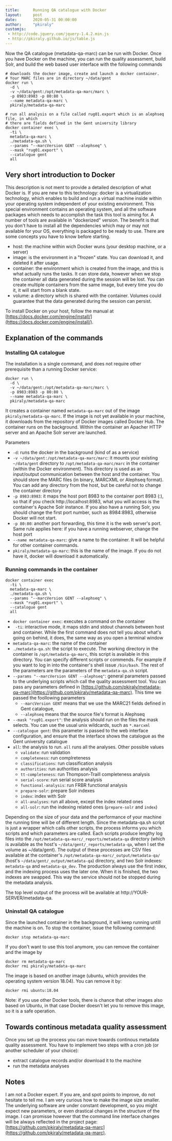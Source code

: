 ```yaml
---
title:      Running QA catalogue with Docker
layout:     post
date:       2020-05-31 00:00:00
author:     "pkiraly"
customjs:
 - http://code.jquery.com/jquery-1.4.2.min.js
 - http://pkiraly.github.io/js/table.js
---
```


Now the QA catalogue (metadata-qa-marc) can be run with Docker. Once you have Docker on the machine, 
you can run the quality assessment, build Solr, and build the web based user interface with the following commands

```
# downloads the docker image, create and launch a docker container.
# Your MARC files are in directory ~/data/gent
docker run \
  -d \
  -v ~/data/gent:/opt/metadata-qa-marc/marc \
  -p 8983:8983 -p 80:80 \
  --name metadata-qa-marc \
  pkiraly/metadata-qa-marc

# run all analysis on a file called rug01.export which is an alephseq file, in which
# there are fields defined in the Gent university library
docker container exec \
  -ti \
  metadata-qa-marc \
  ./metadata-qa.sh \
  --params "--marcVersion GENT --alephseq" \
  --mask "rug01.export" \
  --catalogue gent 
  all
```
<!-- more -->

## Very short introduction to Docker
This description is not ment to provide a detailed description of what Docker is. If you are new to this technology: docker
is a virtualization technology, which enables to build and run a virtual machine inside within your operating system 
independent of your existing environment. This special environment contains an operating system, and all the software
packages which needs to accomplish the task this tool is aiming for. A number of tools are available in "dockerized"
version. The benefit is that you don't have to install all the dependencies which may or may not available for your
OS, everything is packaged to be ready to use. There are some concepts you have to know before starting.

* host: the machine within wich Docker wuns (your desktop machine, or a server)
* image: is the environment in a "frozen" state. You can download it, and deleted it after usage.
* container: the environment which is created from the image, and this is what actually runs the tasks. It can store data,
however when we stop the container all data generated during the session will be lost. You can create multiple containers from the same image, but every time you do it, it will start from a blank state.
* volume: a directory which is shared with the container. Volumes could guarantee that the data generated during the session
can persist.

To install Docker on your host, follow the manual at [https://docs.docker.com/engine/install/](https://docs.docker.com/engine/install/).

## Explanation of the commands

### Installing QA catalogue

The installation is a single command, and does not require other prerequisite than a running Docker service:

```
docker run \
  -d \
  -v ~/data/gent:/opt/metadata-qa-marc/marc \
  -p 8983:8983 -p 80:80 \
  --name metadata-qa-marc \
  pkiraly/metadata-qa-marc
```

It creates a container named `metadata-qa-marc` out of the image `pkiraly/metadata-qa-marc`. If the image is
not yet available in your machine, it downloads from the repository of Docker images called Docker Hub. The
container runs on the background. Within the container an Apacher HTTP server and an Apache Solr server
are launched.

Parameters
 * `-d`: runs the docker in the background (kind of as a service)
 * `-v ~/data/gent:/opt/metadata-qa-marc/marc`: it mounts your existing `~/data/gent` directory 
 to `/opt/metadata-qa-marc/marc` in the container (within the Docker environment). This directory
 is used as an input/output communication between the host and the container. You should store the
 MARC files (in binary, MARCXML or Alephseq format). You can add any directory from the host, but
 be careful not to change the container directory
 * `-p 8983:8983`: it maps the host port 8983 to the container port 8983 (<host port>:<container port>),
 so that if you check http://localhost:8983,
 what you will access is the container's Apache Solr instance. If you also have a running Solr, you should
 change the first port number, such as 8984:8983, otherwise Docker will not start.
 * `-p 80:80`: another port forwarding, this time it is the web server's port. Same rule applies here:
 if you have a running webserver, change the host port
 * `--name metadata-qa-marc`: give a name to the container. It will be helpful for other container commands.
 * `pkiraly/metadata-qa-marc`: this is the name of the image. If you do not have it, docker will download it
 automatically.

### Running commands in the container

```
docker container exec
  -ti \
  metadata-qa-marc \
  ./metadata-qa.sh \
  --params "--marcVersion GENT --alephseq" \
  --mask "rug01.export" \
  --catalogue gent 
  all
```

* `docker container exec`: executes a command on the container
* ` -ti`: interactive mode, it maps stdin and stdout channels between host and container. While the first command
does not tell you about what's going on behind, it does, the same way as you open a terminal window
* `metadata-qa-marc`: the name of the container
* `./metadata-qa.sh`: the script to execute. The working directory in the container is `/opt/metadata-qa-marc`, this script is available in this directory. You can specify different scripts or commends. For example if you want to log in into the container's shell issue `/bin/bash`. The rest of the parameters are the parameters of the `metadata-qa.sh` script.
* `--params "--marcVersion GENT --alephseq"`: general parameters passed to the underlying scripts which call the quality assessment tool. You can pass any parameters defined in [https://github.com/pkiraly/metadata-qa-marc](https://github.com/pkiraly/metadata-qa-marc). This time we passed the foollowing parameters
  * `--marcVersion GENT` means that we use the MARC21 fields defined in Gent catalogue,
  * `--alephseq` means that the source file's format is Alephseq 
* `--mask "rug01.export"`: the analysis should run on the files the mask selects. You can use the usual unix wildcards, such as `*.marcxml`
* `--catalogue gent`: this parameter is passed to the web interface configuration, and ensure that the interface shows the catalogue as the Gent university catalogue
* `all`: the analysis to run. `all` runs all the analyses. Other possible values
  * `validate`: run validation
  * `completeness`: run complreteness
  * `classifications`: run classification analysis
  * `authorities`: run authorities analysis
  * `tt-completeness`: run Thompson-Traill completeness analysis
  * `serial-score`: run serial score analysis
  * `functional-analysis`: run FRBR functional analysis
  * `prepare-solr`: prepare Solr indexes
  * `index`: index with Solr
  * `all-analyses`: run all above, except the index related ones
  * `all-solr`: run the indexing related ones (`prepare-solr` and `index`)

Depending on the size of your data and the performance of your machine the running time will be of different length. Since the metadata-qa.sh script is just a wrapper which calls other scripts, the process informs you which scripts and which parameters are called. Each scripts produce lengthy log files into the `/opt/metadata-qa-marc/_reports/metadata-qa` directory (which is available as the host's `~/data/gent/_reports/metadata-qa`, when I set the volume as ~/data/gent). The output of these processes are CSV files available at the container's `/opt/metadata-qa-marc/_output/metadata-qa/` (host's `~/data/gent/_output/metadata-qa`) directory, and two Solr indexes: `metadata-qa` and `metadata-qa_dev`. The production always use the first index, and the indexing process uses the later one. When it is finished, the two indexes are swapped. This way the service should not be stopped during the metadata analysis.

The top level output of the process will be available at http://YOUR-SERVER/metadata-qa.

### Uninstall QA catalogue

Since the launched container in the background, it will keep running untill the machine is on. To stop the container, issue the following command:

```
docker stop metadata-qa-marc
```

If you don't want to use this tool anymore, you can remove the container and the image by

```
docker rm metadata-qa-marc
docker rmi pkiraly/metadata-qa-marc
```

The image is based on another image (ubuntu, which provides the operating system version 18.04). You can remove it by:

```
docker rmi ubuntu:18.04
```

Note: if you use other Docker tools, there is chance that other images also based on Ubuntu, in that case Docker doesn't let you to remove this image, so it is a safe operation.

## Towards continous metadata quality assessment

Once you set up the process you can move towards continous metadata quality assessment. You have to implement two steps with a cron job (or another scheduler of your choice):

* extract catalogue records and/or download it to the machine
* run the metadata analyses

## Notes

I am not a Docker expert. If you are, and spot points to improve, do not hesitate to tell me. I am very curious how to make the image size smaller. The underlying software are under constant development, so you might expect new parameters, or even drastical changes in the structure of the image. I can promisse however that the command line interface changes will be always reflected in the project page: [https://github.com/pkiraly/metadata-qa-marc](https://github.com/pkiraly/metadata-qa-marc).
